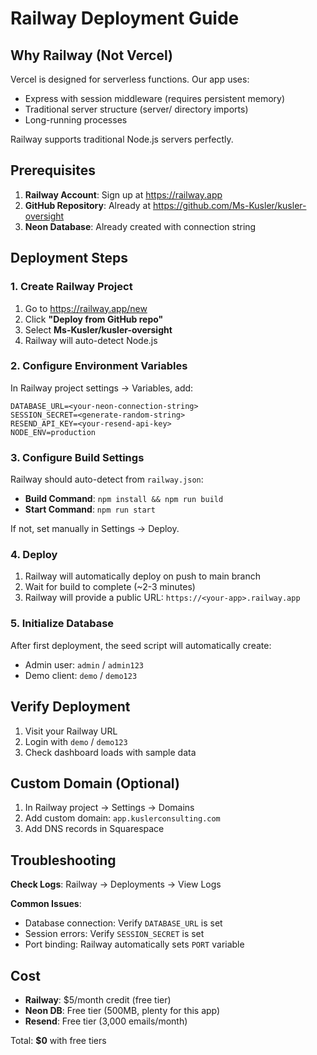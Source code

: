 # Railway Deployment Guide

## Why Railway (Not Vercel)

Vercel is designed for serverless functions. Our app uses:
- Express with session middleware (requires persistent memory)
- Traditional server structure (server/ directory imports)
- Long-running processes

Railway supports traditional Node.js servers perfectly.

## Prerequisites

1. **Railway Account**: Sign up at https://railway.app
2. **GitHub Repository**: Already at https://github.com/Ms-Kusler/kusler-oversight
3. **Neon Database**: Already created with connection string

## Deployment Steps

### 1. Create Railway Project

1. Go to https://railway.app/new
2. Click **"Deploy from GitHub repo"**
3. Select **Ms-Kusler/kusler-oversight**
4. Railway will auto-detect Node.js

### 2. Configure Environment Variables

In Railway project settings → Variables, add:

```
DATABASE_URL=<your-neon-connection-string>
SESSION_SECRET=<generate-random-string>
RESEND_API_KEY=<your-resend-api-key>
NODE_ENV=production
```

### 3. Configure Build Settings

Railway should auto-detect from `railway.json`:
- **Build Command**: `npm install && npm run build`
- **Start Command**: `npm run start`

If not, set manually in Settings → Deploy.

### 4. Deploy

1. Railway will automatically deploy on push to main branch
2. Wait for build to complete (~2-3 minutes)
3. Railway will provide a public URL: `https://<your-app>.railway.app`

### 5. Initialize Database

After first deployment, the seed script will automatically create:
- Admin user: `admin` / `admin123`
- Demo client: `demo` / `demo123`

## Verify Deployment

1. Visit your Railway URL
2. Login with `demo` / `demo123`
3. Check dashboard loads with sample data

## Custom Domain (Optional)

1. In Railway project → Settings → Domains
2. Add custom domain: `app.kuslerconsulting.com`
3. Add DNS records in Squarespace

## Troubleshooting

**Check Logs**: Railway → Deployments → View Logs

**Common Issues**:
- Database connection: Verify `DATABASE_URL` is set
- Session errors: Verify `SESSION_SECRET` is set
- Port binding: Railway automatically sets `PORT` variable

## Cost

- **Railway**: $5/month credit (free tier)
- **Neon DB**: Free tier (500MB, plenty for this app)
- **Resend**: Free tier (3,000 emails/month)

Total: **$0** with free tiers
